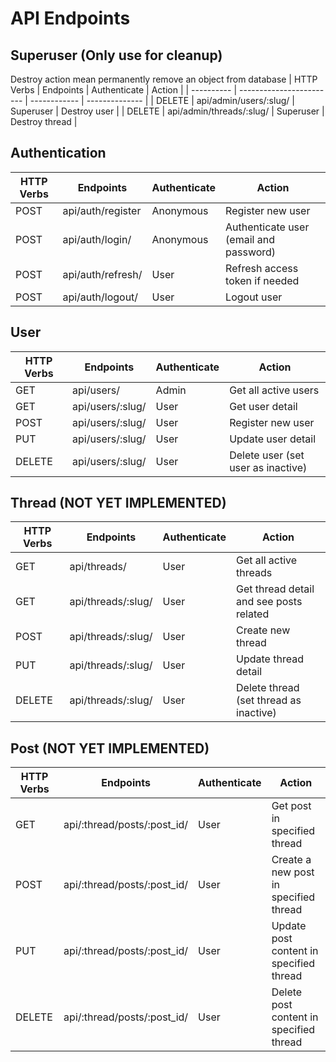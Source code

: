 # API Endpoints
## Superuser (Only use for cleanup)
Destroy action mean permanently remove an object from database
| HTTP Verbs | Endpoints                | Authenticate | Action         |
| ---------- | ------------------------ | ------------ | -------------- |
| DELETE     | api/admin/users/:slug/   | Superuser    | Destroy user   |
| DELETE     | api/admin/threads/:slug/ | Superuser    | Destroy thread |
## Authentication
| HTTP Verbs | Endpoints         | Authenticate | Action                                 |
| ---------- | ----------------- | ------------ | -------------------------------------- |
| POST       | api/auth/register | Anonymous    | Register new user                      |
| POST       | api/auth/login/   | Anonymous    | Authenticate user (email and password) |
| POST       | api/auth/refresh/ | User         | Refresh access token if needed         |
| POST       | api/auth/logout/  | User         | Logout user                            |
## User
| HTTP Verbs | Endpoints        | Authenticate | Action                             |
| ---------- | ---------------- | ------------ | ---------------------------------- |
| GET        | api/users/       | Admin        | Get all active users               |
| GET        | api/users/:slug/ | User         | Get user detail                    |
| POST       | api/users/:slug/ | User         | Register new user                  |
| PUT        | api/users/:slug/ | User         | Update user detail                 |
| DELETE     | api/users/:slug/ | User         | Delete user (set user as inactive) |
## Thread (NOT YET IMPLEMENTED)
| HTTP Verbs | Endpoints          | Authenticate | Action                                  |
| ---------- | ------------------ | ------------ | --------------------------------------- |
| GET        | api/threads/       | User         | Get all active threads                  |
| GET        | api/threads/:slug/ | User         | Get thread detail and see posts related |
| POST       | api/threads/:slug/ | User         | Create new thread                       |
| PUT        | api/threads/:slug/ | User         | Update thread detail                    |
| DELETE     | api/threads/:slug/ | User         | Delete thread (set thread as inactive)  |
## Post (NOT YET IMPLEMENTED)
| HTTP Verbs | Endpoints                   | Authenticate | Action                                  |
| ---------- | --------------------------- | ------------ | --------------------------------------- |
| GET        | api/:thread/posts/:post_id/ | User         | Get post in specified thread            |
| POST       | api/:thread/posts/:post_id/ | User         | Create a new post in specified thread   |
| PUT        | api/:thread/posts/:post_id/ | User         | Update post content in specified thread |
| DELETE     | api/:thread/posts/:post_id/ | User         | Delete post content in specified thread |
